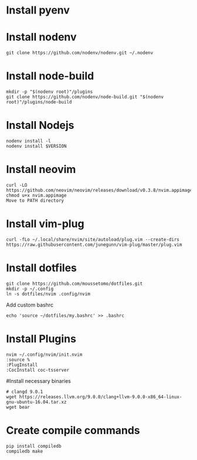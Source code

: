 # Install pyenv

# Install nodenv
```
git clone https://github.com/nodenv/nodenv.git ~/.nodenv

```

# Install node-build
```
mkdir -p "$(nodenv root)"/plugins
git clone https://github.com/nodenv/node-build.git "$(nodenv root)"/plugins/node-build
```
# Install Nodejs
```
nodenv install -l
nodenv install $VERSION
```

# Install neovim
```
curl -LO https://github.com/neovim/neovim/releases/download/v0.3.8/nvim.appimage
chmod u+x nvim.appimage
Move to PATH directory
```

# Install vim-plug
```
curl -fLo ~/.local/share/nvim/site/autoload/plug.vim --create-dirs https://raw.githubusercontent.com/junegunn/vim-plug/master/plug.vim
```

# Install dotfiles

```
git clone https://github.com/moussetomo/dotfiles.git
mkdir -p ~/.config
ln -s dotfiles/nvim .config/nvim
```

Add custom bashrc
```
echo 'source ~/dotfiles/my.bashrc' >> .bashrc
```

# Install Plugins
```
nvim ~/.config/nvim/init.nvim
:source %
:PlugInstall
:CocInstall coc-tsserver
```

#Install necessary binaries
```
# clangd 9.0.1
wget https://releases.llvm.org/9.0.0/clang+llvm-9.0.0-x86_64-linux-gnu-ubuntu-16.04.tar.xz
wget bear
```

# Create compile commands
```
pip install compiledb
compiledb make
```
